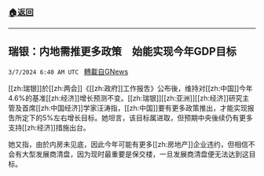 ###  [:house:返回](README.md)
---


## 瑞银：内地需推更多政策　始能实现今年GDP目标
`3/7/2024 6:40 AM UTC ` [轉載自GNews](https://gnews.org/articles/2373079)

[[zh:瑞银]]於[[zh:两会]]《[[zh:政府]]工作报吿》公布後，维持对[[zh:中国]]今年4.6%的基准[[zh:经济]]增长预测不变。[[zh:瑞银]][[zh:亚洲]][[zh:经济]]研究主管及首席[[zh:中国经济]]学家汪涛指，[[zh:中国]]要有更多政策推出，才能实现报吿所定下的5%左右增长目标。她坦言，该目标属进取，但预期中央後续仍有更多支持[[zh:经济]]措施出台。

她又指，由於内房未见底，因此今年可能有更多[[zh:房地产]]企业违约，但相信不会有大型发展商清盘，因为现时最重要是保交楼，一旦发展商清盘便无法达到这目标。
